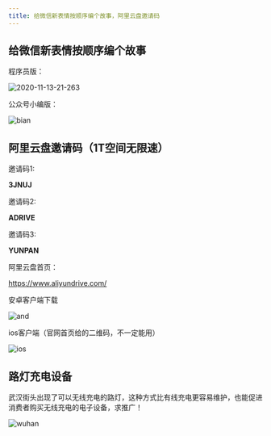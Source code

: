 ```yaml
---
title: 给微信新表情按顺序编个故事，阿里云盘邀请码
---
```


## 给微信新表情按顺序编个故事

程序员版：



![2020-11-13-21-263](https://www.v2fy.com/asset/0i/jikemiji/jikemiji-md/2020-11-19-weixin.assets/2020-11-13-21-263.png)

公众号小编版：

![bian](https://www.v2fy.com/asset/0i/jikemiji/jikemiji-md/2020-11-19-weixin.assets/bian.jpeg)



## 阿里云盘邀请码（1T空间无限速）

邀请码1:

**3JNUJ**

邀请码2:

**ADRIVE**

邀请码3:

**YUNPAN**



阿里云盘首页：

https://www.aliyundrive.com/



安卓客户端下载

![and](https://www.v2fy.com/asset/0i/jikemiji/jikemiji-md/2020-11-19-weixin.assets/and.png)

ios客户端（官网首页给的二维码，不一定能用）

![ios](https://www.v2fy.com/asset/0i/jikemiji/jikemiji-md/2020-11-19-weixin.assets/ios.png)



## 路灯充电设备



武汉街头出现了可以无线充电的路灯，这种方式比有线充电更容易维护，也能促进消费者购买无线充电的电子设备，求推广！

![wuhan](https://www.v2fy.com/asset/0i/jikemiji/jikemiji-md/2020-11-19-weixin.assets/wuhan.jpeg)



